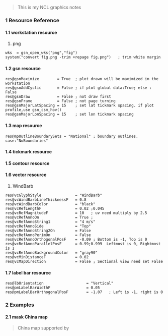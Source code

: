 > This is my NCL graphics notes

### 1  Resource  Reference
#### 1.1 workstation resource
1. png
```NCL
wks  = gsn_open_wks("png","fig")
system("convert fig.png -trim +repage fig.png")   ; trim white margin
```

#### 1.2 gsn resource
```NCL
res@gsnMaximize        = True  ; plot drawn will be maximized in the workstation
res@gsnAddCyclic       = False ; if plot global data:True; else : False
res@gsnDraw            = False ; not draw first
res@gsnFrame           = False ; not page turning
res@gsnMajorLatSpacing = 15    ; set lat tickmark spacing. if plot profile,use gsn_csm_hov()
res@gsnMajorLonSpacing = 15    ; set lon tickmark spacing
```
#### 1.3 map resource
```NCL
res@mpOutlineBoundarySets = "National" ; boundary outlines. case:"NoBoundaries"
```
#### 1.4 tickmark resource
#### 1.5 contour resource

#### 1.6 vector resource
1. WindBarb
```NCL
res@vcGlyphStyle               = "WindBarb"
res@vcWindBarbLineThicknessF   = 0.8
res@vcWindBarbColor            = "black"
res@vcRefLengthF               = 0.02 ;0.045
res@vcRefMagnitudeF            = 10   ; uv need multiply by 2.5
res@vcRefAnnoOn                = True ; 
res@vcRefAnnoString1           = "4 m/s"
res@vcRefAnnoSide              = "Top"
res@vcRefAnnoString2On         = False
res@vcRefAnnoPerimOn           = False
res@vcRefAnnoOrthogonalPosF    = -0.09 ; Bottom is -1, Top is 0
res@vcRefAnnoParallelPosF      = 0.99;0.999  Leftmost is 0, Rightmost is 1
res@vcRefAnnoBackgroundColor   = "gray90"
res@vcMinDistanceF             = 0.02
res@vcMapDirection             = False ; Sectional view need set False
```



#### 1.7 label bar resource
```NCL
res@lbOrientation                   = "Vertical"
res@pmLabelBarWidthF                = 0.05
res@pmLabelBarOrthogonalPosF        = -1.07   ; Left is -1, right is 0
```

### 2 Examples

#### 2.1 mask China map
> China map supported by 
